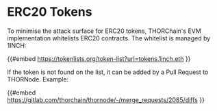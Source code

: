 # ERC20 Tokens

To minimise the attack surface for ERC20 tokens, THORChain's EVM implementation whitelists ERC20 contracts. The whitelist is managed by 1INCH:

{{#embed https://tokenlists.org/token-list?url=tokens.1inch.eth }}

If the token is not found on the list, it can be added by a Pull Request to THORNode. Example:

{{#embed https://gitlab.com/thorchain/thornode/-/merge_requests/2085/diffs }}
